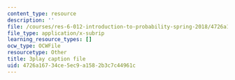 ```yaml
---
content_type: resource
description: ''
file: /courses/res-6-012-introduction-to-probability-spring-2018/4726a16734ce5ec9a1582b3c7c44961c_aGbP_7yAiEk.vtt
file_type: application/x-subrip
learning_resource_types: []
ocw_type: OCWFile
resourcetype: Other
title: 3play caption file
uid: 4726a167-34ce-5ec9-a158-2b3c7c44961c
---
```

